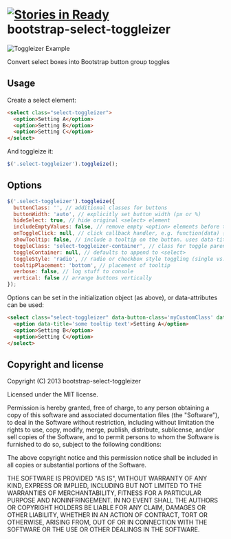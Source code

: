 [![Stories in Ready](http://badge.waffle.io/kconarro14/bootstrap-select-toggleizer.png)](http://waffle.io/kconarro14/bootstrap-select-toggleizer)  
bootstrap-select-toggleizer
===========================

![Toggleizer Example](https://www.evernote.com/shard/s39/sh/3e451347-593a-4b38-bcb5-716544b65505/2c5b26afe2bf2b9d1e791f6963b38a2f/deep/0/Screenshot%206/24/13%2012:54%20AM.jpg)

Convert select boxes into Bootstrap button group toggles

## Usage

Create a select element:

```html
<select class="select-toggleizer">
  <option>Setting A</option>
  <option>Setting B</option>
  <option>Setting C</option>
</select>
```

And toggleize it:

```javascript
$('.select-toggleizer').toggleize();
```

## Options

```javascript
$('.select-toggleizer').toggleize({
  buttonClass: '', // additional classes for buttons
  buttonWidth: 'auto', // explicitly set button width (px or %)
  hideSelect: true, // hide original <select> element
  includeEmptyValues: false, // remove empty <option> elements before toggleize
  onToggleClick: null, // click callback handler, e.g. function(data) { console.log('toggle-click callback', data) }
  showTooltip: false, // include a tooltip on the button. uses data-title attribute of original <option> if present
  toggleClass: 'select-toggleizer-container', // class for toggle parent
  toggleContainer: null, // defaults to append to <select>
  toggleStyle: 'radio', // radio or checkbox style toggling (single vs. multiple) -- if <select multiple> will use checkbox style toggles
  tooltipPlacement: 'bottom', // placement of tooltip
  verbose: false, // log stuff to console
  vertical: false // arrange buttons vertically
});
```

Options can be set in the initialization object (as above), or data-attributes can be used:
```html
<select class="select-toggleizer" data-button-class='myCustomClass' data-show-tooltip='true'>
  <option data-title='some tooltip text'>Setting A</option>
  <option>Setting B</option>
  <option>Setting C</option>
</select>
```

## Copyright and license

Copyright (C) 2013 bootstrap-select-toggleizer

Licensed under the MIT license.

Permission is hereby granted, free of charge, to any person obtaining a copy of this software and associated documentation files (the "Software"), to deal in the Software without restriction, including without limitation the rights to use, copy, modify, merge, publish, distribute, sublicense, and/or sell copies of the Software, and to permit persons to whom the Software is furnished to do so, subject to the following conditions:

The above copyright notice and this permission notice shall be included in all copies or substantial portions of the Software.

THE SOFTWARE IS PROVIDED "AS IS", WITHOUT WARRANTY OF ANY KIND, EXPRESS OR IMPLIED, INCLUDING BUT NOT LIMITED TO THE WARRANTIES OF MERCHANTABILITY, FITNESS FOR A PARTICULAR PURPOSE AND NONINFRINGEMENT. IN NO EVENT SHALL THE AUTHORS OR COPYRIGHT HOLDERS BE LIABLE FOR ANY CLAIM, DAMAGES OR OTHER LIABILITY, WHETHER IN AN ACTION OF CONTRACT, TORT OR OTHERWISE, ARISING FROM, OUT OF OR IN CONNECTION WITH THE SOFTWARE OR THE USE OR OTHER DEALINGS IN THE SOFTWARE.
